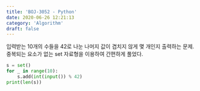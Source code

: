 ```yaml
---
title: 'BOJ-3052 - Python'
date: 2020-06-26 12:21:13
category: 'Algorithm'
draft: false
---
```

입력받는 10개의 수들을 42로 나눈 나머지 값이 겹치지 않게 몇 개인지 출력하는 문제.중복되는 요소가 없는 set 자료형을 이용하여 간편하게 풀었다.
```python
s = set()
for _ in range(10):
    s.add(int(input()) % 42)
print(len(s))

```